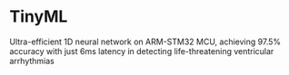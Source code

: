 # TinyML
 Ultra-efficient 1D neural network on ARM-STM32 MCU, achieving 97.5% accuracy with just 6ms latency in detecting life-threatening ventricular arrhythmias
